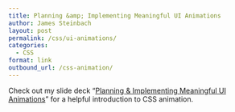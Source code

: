 ```yaml
---
title: Planning &amp; Implementing Meaningful UI Animations
author: James Steinbach
layout: post
permalink: /css/ui-animations/
categories:
  - CSS
format: link
outbound_url: /css-animation/
---
```

Check out my slide deck &#8220;<a href="/css-animation/" title="Planning & Implementing Meaningful UI Animations" target="_blank">Planning &amp; Implementing Meaningful UI Animations</a>&#8221; for a helpful introduction to CSS animation.